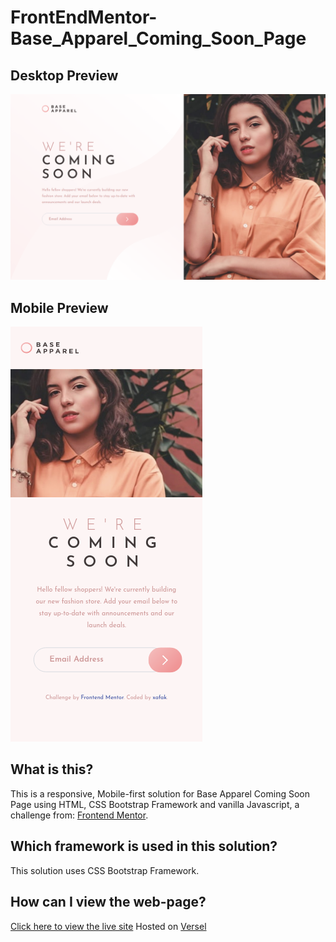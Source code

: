 # FrontEndMentor-Base_Apparel_Coming_Soon_Page

## Desktop Preview

![Desktop design preview for Base Apparel Coming Soon Page](./design/desktop_preview.png)

## Mobile Preview

![Mobile design preview for Base Apparel Coming Soon Page](./design/mobile_preview.png)

## What is this?

This is a responsive, Mobile-first solution for Base Apparel Coming Soon Page using HTML, CSS Bootstrap Framework and vanilla Javascript, a challenge from: [Frontend Mentor](https://www.frontendmentor.io).

## Which framework is used in this solution?

This solution uses CSS Bootstrap Framework.

## How can I view the web-page?

[Click here to view the live site](https://front-end-mentor-base-apparel-coming-soon-page-nu.now.sh/)
Hosted on [Versel](https://vercel.com/)
